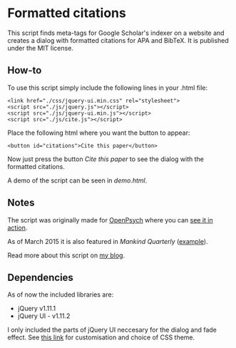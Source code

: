 Formatted citations
===================
This script finds meta-tags for Google Scholar's indexer on a website and
creates a dialog with formatted citations for APA and BibTeX. It is published under the MIT license.

How-to
------
To use this script simply include the following lines in your .html file:

    <link href="./css/jquery-ui.min.css" rel="stylesheet">
    <script src="./js/jquery.js"></script>
    <script src="./js/jquery-ui.min.js"></script>
    <script src="./js/cite.js"></script>

Place the following html where you want the button to appear:

    <button id="citations">Cite this paper</button>

Now just press the button *Cite this paper* to see the dialog with the formatted citations.

A demo of the script can be seen in *demo.html*.

Notes
-----
The script was originally made for [OpenPsych](http://openpsych.net) where you can [see it in action](http://openpsych.net/ODP/2014/07/ethnicrace-differences-in-aptitude-by-generation-in-the-united-states-an-exploratory-meta-analysis/).

As of March 2015 it is also featured in *Mankind Quarterly* ([example](http://mankindquarterly.org/archive/paper.php?p=759)).

Read more about this script on [my blog](http://botranberg.dk/post/update-formatted-citations/).


Dependencies
------------
As of now the included libraries are:
- jQuery v1.11.1
- jQuery UI - v1.11.2

I only included the parts of jQuery UI neccesary for the dialog and fade effect. See [this link](http://jqueryui.com/download/#!version=1.10.4&components=1111101000010100000010000010000000) for customisation and choice of CSS theme.
